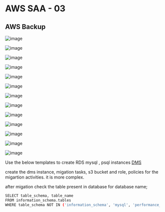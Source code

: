 # AWS SAA - 03
## AWS Backup
![image](https://github.com/user-attachments/assets/b1484b52-bdc3-438e-b1e7-d3ecb6a664e6)

![image](https://github.com/user-attachments/assets/3b7a66eb-0815-4fdc-913f-daafeef72acf)

![image](https://github.com/user-attachments/assets/ae8f5d9a-cb7f-4678-99d0-b6a1b39cac37)

![image](https://github.com/user-attachments/assets/656c5e38-ff53-4197-a8f7-c8933800a6dd)

![image](https://github.com/user-attachments/assets/c73142dd-3b7a-4fde-82e4-5b0ff4b2eb4b)

![image](https://github.com/user-attachments/assets/ef5c3e1a-15f2-43bd-b310-91071786ee2a)

![image](https://github.com/user-attachments/assets/5eae2c45-55b5-4087-840f-f7920d2738c8)

![image](https://github.com/user-attachments/assets/6d82ad92-dc59-47bd-ac7f-da5a6bf2e3b5)

![image](https://github.com/user-attachments/assets/0cb00bf0-a265-41a5-a73c-f3f0a5012098)

![image](https://github.com/user-attachments/assets/a1815208-8e91-49f8-bee5-b08473ab5fca)

![image](https://github.com/user-attachments/assets/0d9e4754-8269-4be2-b25e-99f395794160)

![image](https://github.com/user-attachments/assets/2604f98d-01ea-4520-a4a2-f09c7101ef42)

![image](https://github.com/user-attachments/assets/d8fe5295-ddc8-4ba6-b274-52f1bb4c146d)

Use the below templates to create RDS mysql , psql instances
<a href="https://github.com/ExamProCo/AWS-Examples/tree/main/dms/serverless"> DMS</a>

create the dms instance, migation tasks, s3 bucket and role, policies for the migartion activities. it is more complex.

after migation check the table present in database for database name;
```sh
SELECT table_schema, table_name
FROM information_schema.tables
WHERE table_schema NOT IN ('information_schema', 'mysql', 'performance_schema', 'sys');
```









